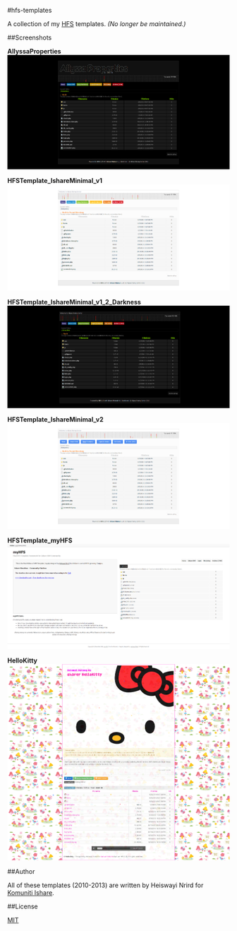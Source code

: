 #hfs-templates

A collection of my [HFS](http://www.rejetto.com/hfs/) templates. _(No longer be maintained.)_

##Screenshots

**AllyssaProperties**
![AllyssaProperties](AllyssaProperties.png)

**HFSTemplate_IshareMinimal_v1**
![HFSTemplate_IshareMinimal_v1](HFSTemplate_IshareMinimal_v1.png)

**HFSTemplate_IshareMinimal_v1_2_Darkness**
![HFSTemplate_IshareMinimal_v1_2_Darkness](HFSTemplate_IshareMinimal_v1_2_Darkness.png)

**HFSTemplate_IshareMinimal_v2**
![HFSTemplate_IshareMinimal_v2](HFSTemplate_IshareMinimal_v2.png)

**HFSTemplate_myHFS**
![HFSTemplate_myHFS.png](HFSTemplate_myHFS.png)

**HelloKitty**
![HelloKitty](HelloKitty/HelloKitty.png)

##Author

All of these templates (2010-2013) are written by Heiswayi Nrird for [Komuniti Ishare](https://www.facebook.com/groups/komuniti.ishare/).

##License

[MIT](LICENSE.md)

